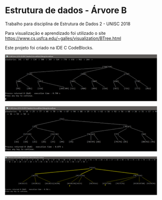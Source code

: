 # Estrutura de dados - Árvore B
Trabalho para disciplina de Estrutura de Dados 2 - UNISC 2018

Para visualização e aprendizado foi utilizado o site 
https://www.cs.usfca.edu/~galles/visualization/BTree.html

Este projeto foi criado na IDE C CodeBlocks.

![Screenshot](screenshot-grau3_1.png)

![Screenshot](screenshot-grau3_2.png)

![Screenshot](screenshot-grau5.png)
